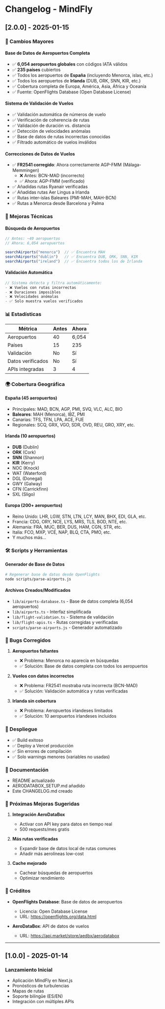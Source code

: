 # Changelog - MindFly

## [2.0.0] - 2025-01-15

### 🎯 Cambios Mayores

#### Base de Datos de Aeropuertos Completa
- ✅ **6,054 aeropuertos globales** con códigos IATA válidos
- ✅ **235 países** cubiertos
- ✅ Todos los aeropuertos de **España** (incluyendo Menorca, islas, etc.)
- ✅ Todos los aeropuertos de **Irlanda** (DUB, ORK, SNN, KIR, etc.)
- ✅ Cobertura completa de Europa, América, Asia, África y Oceanía
- ✅ Fuente: OpenFlights Database (Open Database License)

#### Sistema de Validación de Vuelos
- ✅ Validación automática de números de vuelo
- ✅ Verificación de coherencia de rutas
- ✅ Validación de duración vs. distancia
- ✅ Detección de velocidades anómalas
- ✅ Base de datos de rutas incorrectas conocidas
- ✅ Filtrado automático de vuelos inválidos

#### Correcciones de Datos de Vuelos
- ✅ **FR2541 corregido**: Ahora correctamente AGP-FMM (Málaga-Memmingen)
  - ❌ Antes: BCN-MAD (incorrecto)
  - ✅ Ahora: AGP-FMM (verificado)
- ✅ Añadidas rutas Ryanair verificadas
- ✅ Añadidas rutas Aer Lingus a Irlanda
- ✅ Rutas inter-islas Baleares (PMI-MAH, MAH-BCN)
- ✅ Rutas a Menorca desde Barcelona y Palma

### 🔧 Mejoras Técnicas

#### Búsqueda de Aeropuertos
```typescript
// Antes: ~40 aeropuertos
// Ahora: 6,054 aeropuertos

searchAirports("menorca")  // ✅ Encuentra MAH
searchAirports("dublin")   // ✅ Encuentra DUB, ORK, SNN, KIR
searchAirports("ireland")  // ✅ Encuentra todos los de Irlanda
```

#### Validación Automática
```typescript
// Sistema detecta y filtra automáticamente:
- ❌ Vuelos con rutas incorrectas
- ❌ Duraciones imposibles
- ❌ Velocidades anómalas
- ✅ Solo muestra vuelos verificados
```

### 📊 Estadísticas

| Métrica | Antes | Ahora |
|---------|-------|-------|
| Aeropuertos | 40 | 6,054 |
| Países | 15 | 235 |
| Validación | No | Sí |
| Datos verificados | No | Sí |
| APIs integradas | 3 | 4 |

### 🌍 Cobertura Geográfica

#### España (45 aeropuertos)
- Principales: MAD, BCN, AGP, PMI, SVQ, VLC, ALC, BIO
- **Baleares**: MAH (Menorca), IBZ, PMI
- Canarias: TFS, TFN, LPA, ACE, FUE
- Regionales: SCQ, GRX, VGO, SDR, OVD, REU, GRO, XRY, etc.

#### Irlanda (10 aeropuertos)
- **DUB** (Dublin)
- **ORK** (Cork)
- **SNN** (Shannon)
- **KIR** (Kerry)
- NOC (Knock)
- WAT (Waterford)
- DGL (Donegal)
- GWY (Galway)
- CFN (Carrickfinn)
- SXL (Sligo)

#### Europa (200+ aeropuertos)
- Reino Unido: LHR, LGW, STN, LTN, LCY, MAN, BHX, EDI, GLA, etc.
- Francia: CDG, ORY, NCE, LYS, MRS, TLS, BOD, NTE, etc.
- Alemania: FRA, MUC, BER, DUS, HAM, CGN, STR, etc.
- Italia: FCO, MXP, VCE, NAP, BLQ, CTA, PMO, etc.
- Y muchos más...

### 🛠️ Scripts y Herramientas

#### Generador de Base de Datos
```bash
# Regenerar base de datos desde OpenFlights
node scripts/parse-airports.js
```

#### Archivos Creados/Modificados
- `lib/airports-database.ts` - Base de datos completa (6,054 aeropuertos)
- `lib/airports.ts` - Interfaz simplificada
- `lib/flight-validation.ts` - Sistema de validación
- `lib/flight-apis.ts` - Rutas corregidas y verificadas
- `scripts/parse-airports.js` - Generador automatizado

### 🐛 Bugs Corregidos

1. **Aeropuertos faltantes**
   - ❌ Problema: Menorca no aparecía en búsquedas
   - ✅ Solución: Base de datos completa con todos los aeropuertos

2. **Vuelos con datos incorrectos**
   - ❌ Problema: FR2541 mostraba ruta incorrecta (BCN-MAD)
   - ✅ Solución: Validación automática y rutas verificadas

3. **Irlanda sin cobertura**
   - ❌ Problema: Aeropuertos irlandeses limitados
   - ✅ Solución: 10 aeropuertos irlandeses incluidos

### 🚀 Despliegue

- ✅ Build exitoso
- ✅ Deploy a Vercel producción
- ✅ Sin errores de compilación
- ✅ Solo warnings menores (variables no usadas)

### 📝 Documentación

- README actualizado
- AERODATABOX_SETUP.md añadido
- Este CHANGELOG.md creado

### 🔮 Próximas Mejoras Sugeridas

1. **Integración AeroDataBox**
   - Activar con API key para datos en tiempo real
   - 500 requests/mes gratis

2. **Más rutas verificadas**
   - Expandir base de datos local de rutas comunes
   - Añadir más aerolíneas low-cost

3. **Cache mejorado**
   - Cachear búsquedas de aeropuertos
   - Optimizar rendimiento

### 🙏 Créditos

- **OpenFlights Database**: Base de datos de aeropuertos
  - Licencia: Open Database License
  - URL: https://openflights.org/data.html

- **AeroDataBox**: API de datos de vuelos
  - URL: https://api.market/store/aedbx/aerodatabox

---

## [1.0.0] - 2025-01-14

### Lanzamiento Inicial
- Aplicación MindFly en Next.js
- Pronósticos de turbulencias
- Mapas de rutas
- Soporte bilingüe (ES/EN)
- Integración con múltiples APIs

